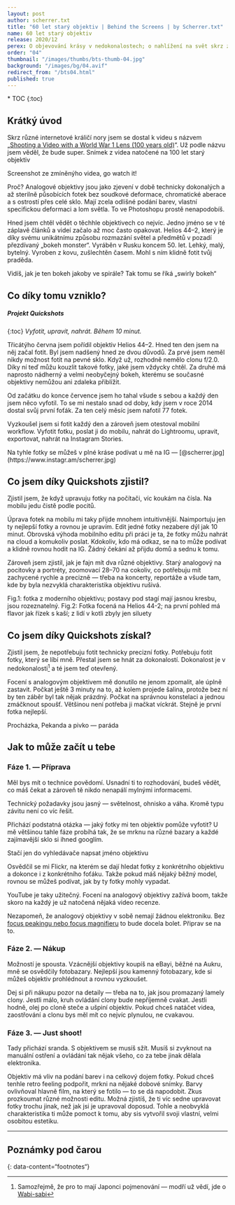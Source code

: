 ```yaml
---
layout: post
author: scherrer.txt
title: "60 let starý objektiv | Behind the Screens | by Scherrer.txt"
name: 60 let starý objektiv
release: 2020/12
perex: O objevování krásy v nedokonalostech; o nahlížení na svět skrz zaprášený starý sklo
order: "04"
thumbnail: "/images/thumbs/bts-thumb-04.jpg"
background: "/images/bg/04.avif"
redirect_from: "/bts04.html"
published: true
---
```


<div id="toc"></div>
* TOC
{:toc}

## Krátký úvod
Skrz různé internetové králičí nory jsem se dostal k videu s názvem „[Shooting a Video with a World War 1 Lens (100 years old)](https://www.youtube.com/watch?v=NL2aGz8Jv48)“. Už podle názvu jsem věděl, že bude super.
Snímek z videa natočené na 100 let starý objektiv

<div class="gallery-container">
  <div class="gallery-single" style="background-image: url('{{ site.url }}/images/bts-04-01.png');" data-full="{{ site.url }}/images/bts-04-01.png" alt="Fotka lvice v zoo; samotná fotka má zvláštní estetiku, vytratila se z ní hloubka, vypadá ostrá, ale zároveň není a má zvláštní barvy"></div>
  <div class="gallery-description">Screenshot ze zmíněnýho videa, go watch it!</div>
</div>

Proč? Analogové objektivy jsou jako zjevení v době technicky dokonalých a až sterilně působících fotek bez soudkové deformace, chromatické aberace a s ostrostí přes celé sklo. Mají zcela odlišné podání barev, vlastní specifickou deformaci a lom světla. To ve Photoshopu prostě nenapodobíš.

Hned jsem chtěl vědět o těchhle objektivech co nejvíc. Jedno jméno se v té záplavě článků a videí začalo až moc často opakovat. Helios 44–2, který je díky svému unikátnímu způsobu rozmazání světel a předmětů v pozadí přezdívaný „bokeh monster“. Vyráběn v Rusku koncem 50. let. Lehký, malý, bytelný. Vyroben z kovu, zušlechtěn časem. Mohl s ním klidně fotit tvůj praděda.

<div class="gallery-container">
  <div class="gallery-single" style="background-image: url('{{ site.url }}/images/bts-04-02.jpg');" data-full="{{ site.url }}/images/bts-04-02.jpg" alt="tohle a následující dva obrázky jsou fotky rostlin, který mají perfektně zaostřený střed (takže je rostlina hezky vidět), okolí je ale velmi silně rozmlžené a neostré, barvy a objekty se v týhle neostrosti shlukují do takových zvláštních blobů barev, který působí dojmem, že se točí ve spirále"></div>
  <div class="gallery-single" style="background-image: url('{{ site.url }}/images/bts-04-03.jpg');" data-full="{{ site.url }}/images/bts-04-03.jpg"></div>
  <div class="gallery-single" style="background-image: url('{{ site.url }}/images/bts-04-04.jpg');" data-full="{{ site.url }}/images/bts-04-04.jpg"></div>
  <div class="gallery-description">Vidíš, jak je ten bokeh jakoby ve spirále? Tak tomu se říká „swirly bokeh“</div>
</div>

## Co díky tomu vzniklo?
##### Projekt Quickshots
{:toc}
_Vyfotit, upravit, nahrát. Během 10 minut._

Třicátýho června jsem pořídil objektiv Helios 44–2. Hned ten den jsem na něj začal fotit. Byl jsem nadšený hned ze dvou důvodů. Za prvé jsem neměl nikdy možnost fotit na pevné sklo. Když už, rozhodně nemělo clonu f/2.0. Díky ní teď můžu kouzlit takové fotky, jaké jsem vždycky chtěl. Za druhé má naprosto nádherný a velmi neobyčejný bokeh, kterému se současné objektivy nemůžou ani zdaleka přiblížit.

Od začátku do konce července jsem ho tahal všude s sebou a každý den jsem něco vyfotil. To se mi nestalo snad od doby, kdy jsem v roce 2014 dostal svůj první foťák. Za ten celý měsíc jsem nafotil 77 fotek.

Vyzkoušel jsem si fotit každý den a zároveň jsem otestoval mobilní workflow. Vyfotit fotku, poslat ji do mobilu, nahrát do Lightroomu, upravit, exportovat, nahrát na Instagram Stories.

<div class="gallery-container">
  <div class="gallery-single" style="background-image: url('{{ site.url }}/images/bts-04-05.png');" data-full="{{ site.url }}/images/bts-04-05.png" alt="87 různých fotek focených na výšku, jsou tam výjevy z letního Brna, fotky z ulice, fotky rostlin, zajímavých předmětů a soch, který jsem našel, a pár fotkách jsou i mí kamarádi a kamarádky, na několika je pivko nebo jídlo; všechny fotky působí takovým zvláštně zasněným dojmem"></div>
  <div class="gallery-description">Na tyhle fotky se můžeš v plné kráse podívat u mě na IG — [@scherrer.jpg](https://www.instagr.am/scherrer.jpg)</div>
</div>

## Co jsem díky Quickshots zjistil?

Zjistil jsem, že když upravuju fotky na počítači, víc koukám na čísla. Na mobilu jedu čistě podle pocitů.

Úprava fotek na mobilu mi taky přijde mnohem intuitivnější. Naimportuju jen ty nejlepší fotky a rovnou je upravím. Edit jedné fotky nezabere dýl jak 10 minut. Obrovská výhoda mobilního editu při práci je ta, že fotky můžu nahrát na cloud a komukoliv poslat. Kdokoliv, kdo má odkaz, se na to může podívat a klidně rovnou hodit na IG. Žádný čekání až přijdu domů a sednu k tomu.

Zároveň jsem zjistil, jak je fajn mít dva různé objektivy. Starý analogový na pocitovky a portréty, zoomovací 28–70 na cokoliv, co potřebuju mít zachycené rychle a precizně — třeba na koncerty, reportáže a všude tam, kde by byla nezvyklá charakteristika objektivu rušivá.

<div class="gallery-container">
  <div class="gallery-single" style="background-image: url('{{ site.url }}{{ site.url }}/images/bts-04-06.jpg');" data-full="{{ site.url }}/images/bts-04-06.jpg" alt="tahle a následující fotka jsou fotky z koncertu, následující popisek je celkem dobře shrnuje, takže sem jen píšu tuhle zprávu, ať víš,že o nic nepřicházíš; nezmínil jsem v popisku ale to, že fotky jsou focený ze stage směrem do lidí, na obou je uprostřed snímku interpret, který je spíš černá silueta, protože je focený v protisvětle světel, který míří na stage; zároveň jde pod ním trochu vidět dav, ale taky spíš jen siluety"></div>
  <div class="gallery-single" style="background-image: url('{{ site.url }}/images/bts-04-07.jpg');" data-full="{{ site.url }}/images/bts-04-07.jpg" alt=""></div>
  <div class="gallery-description">Fig.1: fotka z moderního objektivu; postavy pod stagí mají jasnou kresbu, jsou rozeznatelný. Fig.2: Fotka focená na Helios 44-2; na první pohled má flavor jak řízek s kaší; z lidí v kotli zbyly jen siluety</div>
</div>

## Co jsem díky Quickshots získal?

Zjistil jsem, že nepotřebuju fotit technicky precizní fotky. Potřebuju fotit fotky, který se líbí mně. Přestal jsem se hnát za dokonalostí. Dokonalost je v nedokonalosti[^1] a té jsem teď otevřený.

Focení s analogovým objektivem mě donutilo ne jenom zpomalit, ale úplně zastavit. Počkat ještě 3 minuty na to, až kolem projede šalina, protože bez ní by ten záběr byl tak nějak prázdný. Počkat na správnou konstelaci a jednou zmáčknout spoušť. Většinou není potřeba ji mačkat víckrát. Stejně je první fotka nejlepší.

<div class="gallery-container">
  <div class="gallery-single" style="background-image: url('{{ site.url }}/images/bts-04-08.jpg');" data-full="{{ site.url }}/images/bts-04-08.jpg" alt="fotka na výšku, historický baráky po okrajích, mezi nima ulica, uprostřed ní jdoucí pár; za nimi slunce, který celou fotku prosvětluje; představ si léto v nějakým historickým městě, takhle ta fotka působí, to léto z toho jde fakt cítit imho"></div>
  <div class="gallery-single" style="background-image: url('{{ site.url }}/images/bts-04-09.jpg');" data-full="{{ site.url }}/images/bts-04-09.jpg" alt="fotka rohu baráku, který zaplňuje dvě třetiny fotky, zbytek fotky je modrá obloha s obláčky; na baráku jsou tři rady oken, v posledním okně nejvyšší řady je vidět odlesk slunce"></div>
  <div class="gallery-single" style="background-image: url('{{ site.url }}/images/bts-04-10.jpg');" data-full="{{ site.url }}/images/bts-04-10.jpg" alt="orosený škopek s pivem, zamlžený, ale vybízející k vypití, haha"></div>
  <div class="gallery-description">Procházka, Pekanda a pivko — paráda</div>
</div>

## Jak to může začít u tebe
### Fáze 1. — Příprava

Měl bys mít o technice povědomí. Usnadní ti to rozhodování, budeš vědět, co máš čekat a zároveň tě nikdo nenapálí mylnými informacemi.

Technický požadavky jsou jasný — světelnost, ohnisko a váha. Kromě typu závitu není co víc řešit.

Přichází podstatná otázka — jaký fotky mi ten objektiv pomůže vyfotit? U mě většinou tahle fáze probíhá tak, že se mrknu na různé bazary a každé zajímavější sklo si ihned googlím.

<div class="gallery-container">
  <div class="gallery-single" style="background-image: url('{{ site.url }}/images/bts-04-11.png');" data-full="{{ site.url }}/images/bts-04-11.png" alt="screenshot Flickeru a Youtube; z Flickeru je vidět jeho UI a fotka, pod kterou jsou informace jako typ foťáku, model objektivu, datum pořízení snímku a tak; na Youtube je seznam videí, který se zabývají Heliosem, nadpisy jako Helios Ultimate Buying Guide, Helios 40 - A classic lens with magic inside"></div>
  <div class="gallery-description">Stačí jen do vyhledávače napsat jméno objektivu</div>
</div>

Osvědčil se mi Flickr, na kterém se dají hledat fotky z konkrétního objektivu a dokonce i z konkrétního foťáku. Takže pokud máš nějaký běžný model, rovnou se můžeš podívat, jak by ty fotky mohly vypadat.

YouTube je taky užitečný. Focení na analogový objektivy zažívá boom, takže skoro na každý je už natočená nějaká video recenze.

Nezapomeň, že analogový objektivy v sobě nemají žádnou elektroniku. Bez [focus peakingu nebo focus magnifieru](https://www.youtube.com/watch?v=GH_3f5xmJ_k) to bude docela bolet. Připrav se na to.

<div class="gallery-container">
  <div class="gallery-single" style="background-image: url('/images/bts-04-12.jpg');" data-full="/images/bts-04-12.jpg" alt="večerní fotka mýho kamaráda, který si zrovna zapaluje cigaretu; světlo zapalovače ho pěkně osvětluje ve večerní tmě; jsou za ním vidět obrysy lidí a světel, ale nic rozeznatelnýho"></div>
  <div class="gallery-single" style="background-image: url('/images/bts-04-13.jpg');" data-full="/images/bts-04-13.jpg" alt="fotka mýho kamaráda, který sedí v kadeřnickým křesle, má na sobě kadeřnickou zástěru a směje se do kamery"></div>
  <div class="gallery-single" style="background-image: url('/images/bts-04-14.jpg');" data-full="/images/bts-04-14.jpg" alt="tohle je hrozně zvláštní fotka, protože tenhle objektiv má fakt občas dost divný podání světla — večerní fotka, uprostřed snímku je silueta slečny s brýlema, za ní je rozeznatelný LED nápis POKLADNA, celá fotka je červeno-černým tónu, slečna jde vidět do půli těla, ale kolem hlavy má díky kombinaci LED nápisu a objektivu takovou zvláštní auru/halo"></div>
</div>

### Fáze 2. — Nákup

Možností je spousta. Vzácnější objektivy koupíš na eBayi, běžné na Aukru, mně se osvědčily fotobazary. Nejlepší jsou kamenný fotobazary, kde si můžeš objektiv prohlédnout a rovnou vyzkoušet.

Dej si při nákupu pozor na detaily — třeba na to, jak jsou promazaný lamely clony. Jestli málo, kruh ovládání clony bude nepříjemně cvakat. Jestli hodně, olej po cloně steče a ušpiní objektiv. Pokud chceš natáčet videa, zaostřování a clonu bys měl mít co nejvíc plynulou, ne cvakavou.

<div class="gallery-container">
  <div class="gallery-single" style="background-image: url('{{ site.url }}/images/bts-04-15.jpg');" data-full="{{ site.url }}/images/bts-04-15.jpg" alt="na týhle fotce je vidět silueta ramen mýho kamaráda, jak jde po ulici ve městě, ale zbytek fotky je úplně pohlcený odleskem slunce (lens flare)"></div>
  <div class="gallery-single" style="background-image: url('{{ site.url }}/images/bts-04-16.jpg');" data-full="{{ site.url }}/images/bts-04-16.jpg" alt="fotka dlouhovlasého metalisty s kytarou, on sám je černá silueta na rudým pozadí; je v zamrzlý v pohybu, kdy zrovna zahrál na kytaru nějaký akord; vlasy mu vlají do obličeje"></div>
  <div class="gallery-single" style="background-image: url('{{ site.url }}/images/bts-04-17.jpg');" data-full="{{ site.url }}/images/bts-04-17.jpg" alt="fotka tenisového hřiště, který je zalitý sluncem (doslova, zase lens flare jak prase)"></div>
</div>

### Fáze 3. — Just shoot!

Tady přichází sranda. S objektivem se musíš sžít. Musíš si zvyknout na manuální ostření a ovládání tak nějak všeho, co za tebe jinak dělala elektronika.

Objektiv má vliv na podání barev i na celkový dojem fotky. Pokud chceš tenhle retro feeling podpořit, mrkni na nějaké dobové snímky. Barvy ovlivňoval hlavně film, na který se fotilo — to se dá napodobit. Zkus prozkoumat různé možnosti editu. Možná zjistíš, že ti víc sedne upravovat fotky trochu jinak, než jak jsi je upravoval doposud. Tohle a neobvyklá charakteristika ti může pomoct k tomu, aby sis vytvořil svoji vlastní, velmi osobitou estetiku.

<div class="gallery-container">
  <div class="gallery-single" style="background-image: url('{{ site.url }}/images/bts-04-18.jpg');" data-full="{{ site.url }}/images/bts-04-18.jpg" alt="ranní, ospalá, zamlžená (teď fakt, tehdy byla mlha) fotka historický pouliční lampy, která ještě svítí do ranního příšeří; za ní hrad Špilberk, gotická tvrz s bílými stěnami a zděnými okny"></div>
  <div class="gallery-single" style="background-image: url('{{ site.url }}/images/bts-04-19.jpg');" data-full="{{ site.url }}/images/bts-04-19.jpg" alt="fotka rostliny s oranžovými bobulemi a šedo-zelenými listy"></div>
  <div class="gallery-single" style="background-image: url('{{ site.url }}/images/bts-04-20.jpg');" data-full="{{ site.url }}/images/bts-04-20.jpg" alt="fotka starýho dalekohledu na bilým pozadí; na dalekohled skrz větve stromů dopadá takový drobný spotlight, díky čemuž se mi ta fotka moc líbí"></div>
</div>

---
## Poznámky pod čarou

{: data-content=“footnotes“}

[^1]: Samozřejmě, že pro to mají Japonci pojmenování — modří už vědí, jde o [Wabi-sabi](https://cs.wikipedia.org/wiki/Wabi-sabi)